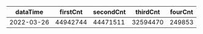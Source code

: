 |dataTime|firstCnt|secondCnt|thirdCnt|fourCnt|
|-|-|-|-|-|
|2022-03-26|44942744|44471511|32594470|249853|